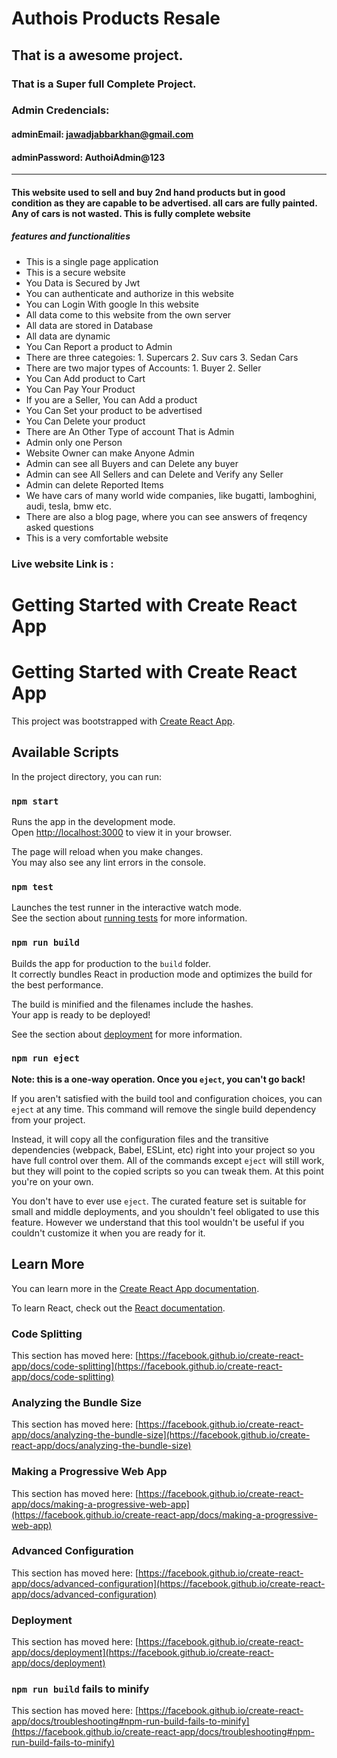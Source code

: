 # Authois Products Resale

## That is a awesome project.

### That is a Super full Complete Project.

### Admin Credencials:  

#### adminEmail: jawadjabbarkhan@gmail.com
#### adminPassword: AuthoiAdmin@123

------------------------------------

#### This website used to sell and buy 2nd hand products but in good condition as they are capable to be advertised. all cars are fully painted. Any of cars is not wasted. This is fully complete website

##### features and functionalities

* This is a single page application
* This is a secure website
* You Data is Secured by Jwt
* You can authenticate and authorize in this website
* You can Login With google In this website
* All data come to this website from the own server
* All data are stored in Database
* All data are dynamic
* You Can Report a product to Admin
* There are three categoies: 1. Supercars 2. Suv cars 3. Sedan Cars
* There are two major types of Accounts: 1. Buyer  2. Seller
* You Can Add product to Cart
* You Can Pay Your Product
* If you are a Seller, You can Add a product
* You Can Set your product to be advertised
* You Can Delete your product
* There are An Other Type of account That is Admin
* Admin only one Person
* Website Owner can make Anyone Admin
* Admin can see all Buyers and can Delete any buyer
* Admin can see All Sellers and can Delete and Verify any Seller
* Admin can delete Reported Items
* We have cars of many world wide companies, like bugatti, lamboghini, audi, tesla, bmw etc.
* There are also a blog page, where you can see answers of freqency asked questions
* This is a very comfortable website

### Live website Link is : 

# Getting Started with Create React App




# Getting Started with Create React App

This project was bootstrapped with [Create React App](https://github.com/facebook/create-react-app).

## Available Scripts

In the project directory, you can run:

### `npm start`

Runs the app in the development mode.\
Open [http://localhost:3000](http://localhost:3000) to view it in your browser.

The page will reload when you make changes.\
You may also see any lint errors in the console.

### `npm test`

Launches the test runner in the interactive watch mode.\
See the section about [running tests](https://facebook.github.io/create-react-app/docs/running-tests) for more information.

### `npm run build`

Builds the app for production to the `build` folder.\
It correctly bundles React in production mode and optimizes the build for the best performance.

The build is minified and the filenames include the hashes.\
Your app is ready to be deployed!

See the section about [deployment](https://facebook.github.io/create-react-app/docs/deployment) for more information.

### `npm run eject`

**Note: this is a one-way operation. Once you `eject`, you can't go back!**

If you aren't satisfied with the build tool and configuration choices, you can `eject` at any time. This command will remove the single build dependency from your project.

Instead, it will copy all the configuration files and the transitive dependencies (webpack, Babel, ESLint, etc) right into your project so you have full control over them. All of the commands except `eject` will still work, but they will point to the copied scripts so you can tweak them. At this point you're on your own.

You don't have to ever use `eject`. The curated feature set is suitable for small and middle deployments, and you shouldn't feel obligated to use this feature. However we understand that this tool wouldn't be useful if you couldn't customize it when you are ready for it.

## Learn More

You can learn more in the [Create React App documentation](https://facebook.github.io/create-react-app/docs/getting-started).

To learn React, check out the [React documentation](https://reactjs.org/).

### Code Splitting

This section has moved here: [https://facebook.github.io/create-react-app/docs/code-splitting](https://facebook.github.io/create-react-app/docs/code-splitting)

### Analyzing the Bundle Size

This section has moved here: [https://facebook.github.io/create-react-app/docs/analyzing-the-bundle-size](https://facebook.github.io/create-react-app/docs/analyzing-the-bundle-size)

### Making a Progressive Web App

This section has moved here: [https://facebook.github.io/create-react-app/docs/making-a-progressive-web-app](https://facebook.github.io/create-react-app/docs/making-a-progressive-web-app)

### Advanced Configuration

This section has moved here: [https://facebook.github.io/create-react-app/docs/advanced-configuration](https://facebook.github.io/create-react-app/docs/advanced-configuration)

### Deployment

This section has moved here: [https://facebook.github.io/create-react-app/docs/deployment](https://facebook.github.io/create-react-app/docs/deployment)

### `npm run build` fails to minify

This section has moved here: [https://facebook.github.io/create-react-app/docs/troubleshooting#npm-run-build-fails-to-minify](https://facebook.github.io/create-react-app/docs/troubleshooting#npm-run-build-fails-to-minify)
